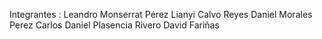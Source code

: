 Integrantes :
Leandro Monserrat Pérez 
Lianyi Calvo Reyes 
Daniel Morales Perez
Carlos Daniel Plasencia Rivero
David Fariñas 
